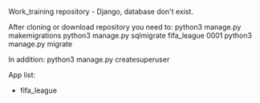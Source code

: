 Work_training repository - Django, database don't exist.

After cloning or download repository you need to:
python3 manage.py makemigrations
python3 manage.py sqlmigrate fifa_league 0001
python3 manage.py migrate

In addition:
python3 manage.py createsuperuser


App list:
- fifa_league
